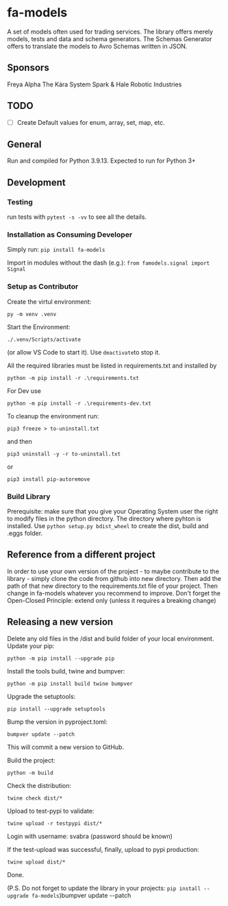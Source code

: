 # fa-models
A set of models often used for trading services. The library offers merely models, tests and data and schema generators. The Schemas Generator offers to translate the models to Avro Schemas written in JSON.

## Sponsors
Freya Alpha
The Kára System
Spark & Hale Robotic Industries

## TODO
- [ ] Create Default values for enum, array, set, map, etc.

## General
Run and compiled for Python 3.9.13.
Expected to run for Python 3+

## Development

### Testing
run tests with `pytest -s -vv` to see all the details.

### Installation as Consuming Developer

Simply run: `pip install fa-models`

Import in modules without the dash (e.g.): `from famodels.signal import Signal`

### Setup as Contributor
Create the virtul environment: 
```
py -m venv .venv
```
Start the Environment: 
```
./.venv/Scripts/activate
```
 (or allow VS Code to start it). Use `deactivate`to stop it.

All the required libraries must be listed in requirements.txt and installed by  
```
python -m pip install -r .\requirements.txt
```
For Dev use 
```
python -m pip install -r .\requirements-dev.txt
```

To cleanup the environment run:
```
pip3 freeze > to-uninstall.txt
```
 and then
```
pip3 uninstall -y -r to-uninstall.txt
```

or 
```
pip3 install pip-autoremove
```

### Build Library
Prerequisite: make sure that you give your Operating System user the right to modify files in the python directory. The directory where pyhton is installed.
Use `python setup.py bdist_wheel` to create the dist, build and .eggs folder.

## Reference from a different project
In order to use your own version of the project - to maybe contribute to the library - simply clone the code from github into new directory. Then add the path of that new directory to the requirements.txt file of your project. Then change in fa-models whatever you recommend to improve. Don't forget the Open-Closed Principle: extend only (unless it requires a breaking change)


## Releasing a new version

Delete any old files in the /dist and build folder of your local environment.
Update your pip: 
```
python -m pip install --upgrade pip
```

Install the tools build, twine and bumpver: 
```
python -m pip install build twine bumpver
```
Upgrade the setuptools: 

```
pip install --upgrade setuptools
```

Bump the version in pyproject.toml: 
```
bumpver update --patch
```
This will commit a new version to GitHub.

Build the project: 
```
python -m build
```

Check the distribution: 
```
twine check dist/*
```

Upload to test-pypi to validate: 
```
twine upload -r testpypi dist/*
```

Login with username: svabra (password should be known)

If the test-upload was successful, finally, upload to pypi production: 

```
twine upload dist/*
```

Done.

(P.S. Do not forget to update the library in your projects: `pip install --upgrade fa-models`)bumpver update --patch

